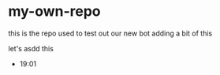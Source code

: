 # my-own-repo

this is the repo used to test out our new bot
adding a bit of this


let's asdd this 


- 19:01
